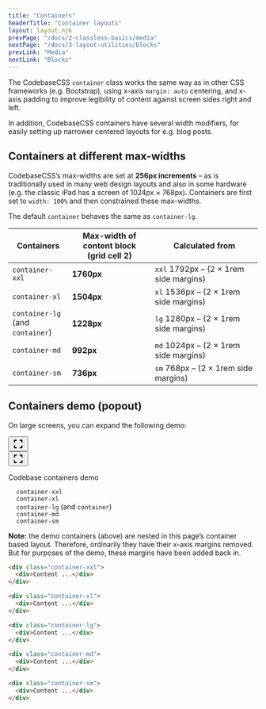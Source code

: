 ```yaml
---
title: "Containers"
headerTitle: "Container layouts"
layout: layout.njk
prevPage: "/docs/2-classless-basics/media"
nextPage: "/docs/3-layout-utilities/blocks"
prevLink: "Media"
nextLink: "Blocks"
---
```


The CodebaseCSS `container` class works the same way as in other CSS frameworks (e.g. Bootstrap), using x-axis `margin: auto` centering, and x-axis padding to improve legibility of content against screen sides right and left.

In addition, CodebaseCSS containers have several width modifiers, for easily setting up narrower centered layouts for e.g. blog posts.

## Containers at different max-widths

CodebaseCSS’s max-widths are set at **256px increments** – as is traditionally used in many web design layouts and also in some hardware (e.g. the classic iPad has a screen of 1024px &times; 768px). Containers are first set to `width: 100%` and then constrained these max-widths.

The default `container` behaves the same as `container-lg`.

<table class="table">
<thead>
<tr>
<th>Containers</th>
<th>Max-width of content block<br>
<span class="t-italic t-normal">(grid cell 2)</span></th>
<th>Calculated from</th>
</tr>
</thead>
<tbody>
<tr>
<td><code>container-xxl</code></td>
<td><strong>1760px</strong></td>
<td><code>xxl</code> 1792px – (2 × 1rem side margins)</td>
</tr>
<tr>
<td><code>container-xl</code></td>
<td><strong>1504px</strong></td>
<td><code>xl</code> 1536px – (2 × 1rem side margins)</td>
</tr>
<tr>
<td><code>container-lg</code><br>(and <code>container</code>)</td>
<td><strong>1228px</strong></td>
<td><code>lg</code> 1280px – (2 × 1rem side margins)</td>
</tr>
<tr>
<td><code>container-md</code></td>
<td><strong>992px</strong></td>
<td><code>md</code> 1024px – (2 × 1rem side margins)</td>
</tr>
<tr>
<td><code>container-sm</code></td>
<td><strong>736px</strong></td>
<td><code>sm</code> 768px – (2 × 1rem side margins)</td>
</tr>
</tbody>
</table>

## Containers demo (popout)

On large screens, you can expand the following demo:

<div
  x-data="{ open: false }"
  x-id="['modal']"
  class="relative mb-3 b-thin rounded p-2"
>
  <div class="absolute right inline-block mr-2 sm:hidden-below">
    <button
      type="button"
      @click="open = true"
      :aria-controls="$id('modal')"
      :aria-expanded="open"
      aria-expanded="false"
      aria-label="Enlarge infographic"
      class="btn-primary btn-icon btn-sm"
    >
      <svg xmlns="http://www.w3.org/2000/svg" width="24" height="24" fill="currentColor" viewBox="0 0 256 256"><rect width="256" height="256" fill="none"></rect><polyline points="168 48 208 48 208 88" fill="none" stroke="currentColor" stroke-linecap="round" stroke-linejoin="round" stroke-width="24"></polyline><polyline points="88 208 48 208 48 168" fill="none" stroke="currentColor" stroke-linecap="round" stroke-linejoin="round" stroke-width="24"></polyline><polyline points="208 168 208 208 168 208" fill="none" stroke="currentColor" stroke-linecap="round" stroke-linejoin="round" stroke-width="24"></polyline><polyline points="48 88 48 48 88 48" fill="none" stroke="currentColor" stroke-linecap="round" stroke-linejoin="round" stroke-width="24"></polyline></svg>
    </button>
  </div>
  <div
    :id="$id('modal')"
    :aria-label="$id('modal')"
    x-trap.noscroll.inert="open"
    :class="open ? 'fixed box z-index-999' : ''"
    @keyup.escape.prevent.stop="open = false"
  >
    <div
      :class="open ? 'box py-6 bg-white overflow-y scale-in' : 'mb-3'"
    >
      <button
        type="button"
        x-show="open"
        class="fixed top right z-index-1 m-2 btn-sm btn-primary btn-icon"
        @click="open = false"
        :aria-expanded="open"
        aria-label="close popout"
      >
        <svg xmlns="http://www.w3.org/2000/svg" width="24" height="24" fill="currentColor" viewBox="0 0 256 256"><rect width="256" height="256" fill="none"></rect><polyline points="168 48 208 48 208 88" fill="none" stroke="currentColor" stroke-linecap="round" stroke-linejoin="round" stroke-width="24"></polyline><polyline points="88 208 48 208 48 168" fill="none" stroke="currentColor" stroke-linecap="round" stroke-linejoin="round" stroke-width="24"></polyline><polyline points="208 168 208 208 168 208" fill="none" stroke="currentColor" stroke-linecap="round" stroke-linejoin="round" stroke-width="24"></polyline><polyline points="48 88 48 48 88 48" fill="none" stroke="currentColor" stroke-linecap="round" stroke-linejoin="round" stroke-width="24"></polyline></svg>
      </button>
      <p class="t-center" :class="open ? 'h1 mb-6' : 'h4'">
        Codebase containers demo
      </p>
      <style>
        .container-demo > * {
          margin-right: 1rem !important;
          margin-left: 1rem !important;
        }
      </style>
      <div class="container-xxl container-demo mb-1 b-dashed b-blue-300 bg-white"><div class="b-thin b-blue-500 py-1"><code>container-xxl</code></div></div>
      <div class="container-xl container-demo mb-1 b-dashed b-blue-300 bg-white"><div class="b-thin b-blue-500 py-1"><code>container-xl</code></div></div>
      <div class="container-lg container-demo mb-1 b-dashed b-blue-300 bg-white"><div class="b-thin b-blue-500 py-1"><code>container-lg</code> (and <code>container</code>)</div></div>
      <div class="container-md container-demo mb-1 b-dashed b-blue-300 bg-white"><div class="b-thin b-blue-500 py-1"><code>container-md</code></div></div>
      <div class="container-sm container-demo mb-1 b-dashed b-blue-300 bg-white"><div class="b-thin b-blue-500 py-1"><code>container-sm</code></div></div>
    </div>
  </div>
</div>

**Note:** the demo containers (above) are nested in this page’s container based layout. Therefore, ordinarily they have their x-axis margins removed. But for purposes of the demo, these margins have been added back in.

```html
<div class="container-xxl">
  <div>Content ...</div>
</div>

<div class="container-xl">
  <div>Content ...</div>
</div>

<div class="container-lg">
  <div>Content ...</div>
</div>

<div class="container-md">
  <div>Content ...</div>
</div>

<div class="container-sm">
  <div>Content ...</div>
</div>
```